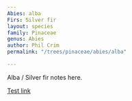 ```yaml
---
Abies: alba
Firs: Silver fir
layout: species
family: Pinaceae
genus: Abies
author: Phil Crim
permalink: "/trees/pinaceae/abies/alba"

---
```

Alba / Silver fir notes here.

[Test link](https://en.wikipedia.org/wiki/Abies_alba "Test Link")